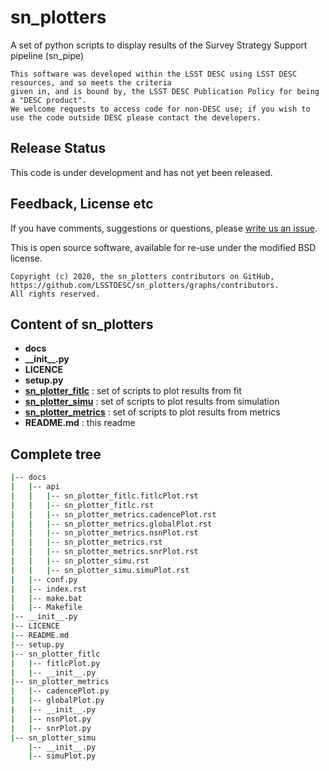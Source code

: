 # sn_plotters
A set of python scripts to display results of the Survey Strategy Support pipeline (sn_pipe)

```
This software was developed within the LSST DESC using LSST DESC resources, and so meets the criteria 
given in, and is bound by, the LSST DESC Publication Policy for being a "DESC product".
We welcome requests to access code for non-DESC use; if you wish to use the code outside DESC please contact the developers.

```
## Release Status

This code is under development and has not yet been released.

## Feedback, License etc

If you have comments, suggestions or questions, please [write us an issue](https://github.com/LSSTDESC/sn_plotters/issues).

This is open source software, available for re-use under the modified BSD license.

```
Copyright (c) 2020, the sn_plotters contributors on GitHub, https://github.com/LSSTDESC/sn_plotters/graphs/contributors.
All rights reserved.
```

## Content of sn_plotters ##

 * **docs**
 * **\_\_init\_\_.py**
 * **LICENCE**
 * **setup.py**
 * [**sn_plotter_fitlc**](doc_package/plot_fitlc.md) : set of scripts to plot results from fit
 * [**sn_plotter_simu**](doc_package/plot_simu.md) : set of scripts to plot results from simulation
 * [**sn_plotter_metrics**](doc_package/plot_metrics.md)  : set of scripts to plot results from metrics
 * **README.md** : this readme

## Complete tree ##
```bash
|-- docs
|   |-- api
|   |   |-- sn_plotter_fitlc.fitlcPlot.rst
|   |   |-- sn_plotter_fitlc.rst
|   |   |-- sn_plotter_metrics.cadencePlot.rst
|   |   |-- sn_plotter_metrics.globalPlot.rst
|   |   |-- sn_plotter_metrics.nsnPlot.rst
|   |   |-- sn_plotter_metrics.rst
|   |   |-- sn_plotter_metrics.snrPlot.rst
|   |   |-- sn_plotter_simu.rst
|   |   |-- sn_plotter_simu.simuPlot.rst
|   |-- conf.py
|   |-- index.rst
|   |-- make.bat
|   |-- Makefile
|-- __init__.py
|-- LICENCE
|-- README.md
|-- setup.py
|-- sn_plotter_fitlc
|   |-- fitlcPlot.py
|   |-- __init__.py
|-- sn_plotter_metrics
|   |-- cadencePlot.py
|   |-- globalPlot.py
|   |-- __init__.py
|   |-- nsnPlot.py
|   |-- snrPlot.py
|-- sn_plotter_simu
    |-- __init__.py
    |-- simuPlot.py
```